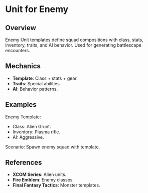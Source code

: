# Unit for Enemy

## Overview
Enemy Unit templates define squad compositions with class, stats, inventory, traits, and AI behavior. Used for generating battlescape encounters.

## Mechanics
- **Template**: Class + stats + gear.
- **Traits**: Special abilities.
- **AI**: Behavior patterns.

## Examples

Enemy Template:
- Class: Alien Grunt.
- Inventory: Plasma rifle.
- AI: Aggressive.

Scenario: Spawn enemy squad with template.

## References
- **XCOM Series**: Alien units.
- **Fire Emblem**: Enemy classes.
- **Final Fantasy Tactics**: Monster templates.